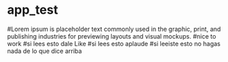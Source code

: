 # app_test
#Lorem ipsum is placeholder text commonly used in the graphic, print, and publishing industries for previewing layouts and visual mockups.
#nice to work
#si lees esto dale Like
#si lees esto aplaude
#si leeiste esto no hagas nada de lo que dice arriba